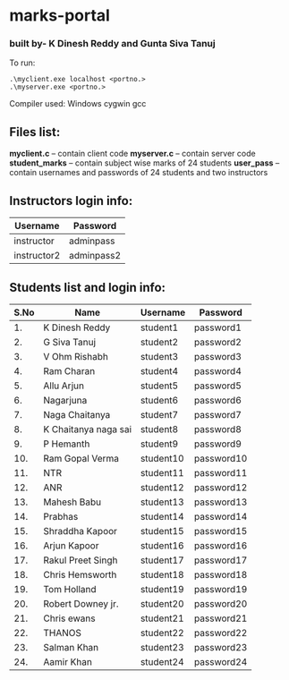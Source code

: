 # marks-portal

### built by- K Dinesh Reddy and Gunta Siva Tanuj

To run:
```
.\myclient.exe localhost <portno.>
.\myserver.exe <portno.>  
```

Compiler used: Windows cygwin gcc

## Files list:
**myclient.c** – contain client code
**myserver.c** – contain server code
**student_marks** – contain subject wise marks of 24 students
**user_pass** – contain usernames and passwords of 24 students and two instructors

## Instructors login info:
| Username | Password |
| -- | --- |
| instructor | adminpass |
| instructor2 | adminpass2 |

## Students list and login info:
| S.No | Name | Username | Password |
| -- | --- | -- | --- |
| 1. | K Dinesh Reddy | student1 | password1 |
| 2. | G Siva Tanuj | student2 | password2 |
| 3. | V Ohm Rishabh | student3 | password3 |
| 4. | Ram Charan | student4 | password4 |
| 5. | Allu Arjun | student5 | password5 |
| 6. | Nagarjuna | student6 | password6 |
| 7. | Naga Chaitanya | student7 | password7 |
| 8. | K Chaitanya naga sai | student8 | password8 |
| 9. | P Hemanth | student9 | password9 |
| 10. | Ram Gopal Verma | student10 | password10 |
| 11. | NTR | student11 | password11 |
| 12. | ANR | student12 | password12 |
| 13. | Mahesh Babu | student13 | password13 |
| 14. | Prabhas | student14 | password14 |
| 15. | Shraddha Kapoor | student15 | password15 |
| 16. | Arjun Kapoor | student16 | password16 |
| 17. | Rakul Preet Singh | student17 | password17 |
| 18. | Chris Hemsworth | student18 | password18 |
| 19. | Tom Holland  | student19 | password19 |
| 20. | Robert Downey jr. | student20 | password20 |
| 21. | Chris ewans | student21 | password21 |
| 22. | THANOS | student22 | password22 |
| 23. | Salman Khan | student23 | password23 |
| 24. | Aamir Khan | student24 | password24 |
